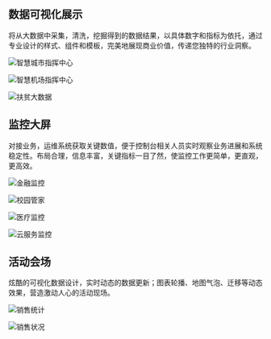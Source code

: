 
## 数据可视化展示
将从大数据中采集，清洗，挖掘得到的数据结果，以具体数字和指标为依托，通过专业设计的样式、组件和模板，完美地展现商业价值，传递您独特的行业洞察。

![智慧城市指挥中心](https://qcloudimg.tencent-cloud.cn/raw/bc34144d7a4f848fcfa3a49c9e466cc1.png)

![智慧机场指挥中心](https://qcloudimg.tencent-cloud.cn/raw/f49f9a17ad0f63d2bfe706b61e8cb54a.png)

![扶贫大数据](https://main.qcloudimg.com/raw/d2170e9deb187228a7b4a601d9434648.jpg)

## 监控大屏
对接业务，运维系统获取关键数值，便于控制台相关人员实时观察业务进展和系统稳定性。布局合理，信息丰富，关键指标一目了然，使监控工作更简单，更直观，更高效。

![金融监控](https://qcloudimg.tencent-cloud.cn/raw/131ce2d740f196732c59e92aaaa0db16.png)

![校园管家](https://qcloudimg.tencent-cloud.cn/raw/bf405b9a4f766d7d97360271f3f4e57a.jpg)

![医疗监控](https://qcloudimg.tencent-cloud.cn/raw/48ed6871365657a23056fd87d2d64af3.png)

![云服务监控](https://main.qcloudimg.com/raw/67496dc85c0fce8a2cfc950e9a98d1cc.jpg)

## 活动会场
炫酷的可视化数据设计，实时动态的数据更新；图表轮播、地图气泡、迁移等动态效果，营造激动人心的活动现场。

![销售统计](https://qcloudimg.tencent-cloud.cn/raw/8c463bb898c08c652872eab57f3d5f26.png)

![销售状况](https://main.qcloudimg.com/raw/5dd266ddf8ff67ba5945b1a799702f0f.jpg)
